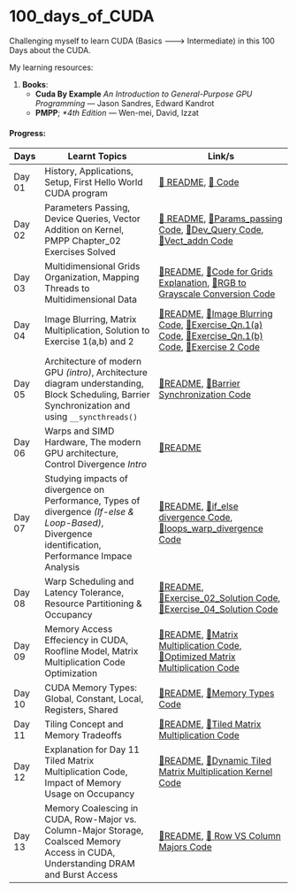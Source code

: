 # 100_days_of_CUDA
Challenging myself to learn CUDA (Basics ---> Intermediate) in this 100 Days about the CUDA. 

My learning resources: 
1. **Books**:
    - **Cuda By Example** _An Introduction to General-Purpose GPU Programming_ — Jason Sandres, Edward Kandrot
    - **PMPP**; _*4th Edition_ — Wen-mei, David, Izzat
#### Progress: 

<div align="center">

| Days  | Learnt Topics | Link/s |
|-------|---------------|------|
| Day 01 | History, Applications, Setup, First Hello World CUDA program | [🔗 README](./Day_01/README.md), [🔗 Code](./Day_01/hello.cu) |
| Day 02 | Parameters Passing, Device Queries, Vector Addition on Kernel, PMPP Chapter_02 Exercises Solved| [🔗 README](./Day_02/README.md), [🔗Params_passing Code](./Day_02/params.cu), [🔗Dev_Query Code](./Day_02/dev_queries.cu), [🔗Vect_addn Code](./Day_02/vect_addn.cu)|
| Day 03 | Multidimensional Grids Organization, Mapping Threads to Multidimensional Data | [🔗README](./Day_03/README.md), [🔗Code for Grids Explanation](./Day_03/grids.cu), [🔗RGB to Grayscale Conversion Code](./Day_03/image_color_conv.cu) |
| Day 04 | Image Blurring, Matrix Multiplication, Solution to Exercise 1(a,b) and 2 | [🔗README](./Day_04/README.md), [🔗Image Blurring Code](./Day_04/image_blur.cu), [🔗Exercise_Qn.1(a) Code](./Day_04/Exercise_01_soln_a.cu), [🔗Exercise_Qn.1(b) Code](./Day_04/Exercise_01_soln_b.cu), [🔗Exercise 2 Code](./Day_04/Exercise_02_soln.cu)|
| Day 05 | Architecture of modern GPU _(intro)_, Architecture diagram understanding, Block Scheduling, Barrier Synchronization and using `__syncthreads()`| [🔗README](./Day_05/README.md), [🔗Barrier Synchronization Code](./Day_05/barrier_sync.cu) |
| Day 06 | Warps and SIMD Hardware, The modern GPU architecture, Control Divergence _Intro_ | [🔗README](./Day_06/README.md) | 
| Day 07 | Studying impacts of divergence on Performance, Types of divergence _(If-else & Loop-Based)_, Divergence identification, Performance Impace Analysis | [🔗README](./Day_07/README.md), [🔗if_else divergence Code](./Day_07/if-else_diverge.cu), [🔗loops_warp_divergence Code](./Day_07/loops_warp_divergence.cu) |
| Day 08 | Warp Scheduling and Latency Tolerance, Resource Partitioning & Occupancy | [🔗README](./Day_08/README.md), [🔗Exercise_02_Solution Code](./Day_08/Exercise_02.cu), [🔗Exercise_04_Solution Code](./Day_08/Exercise_04.cu) |
| Day 09 | Memory Access Effeciency in CUDA, Roofline Model, Matrix Multiplication Code Optimization | [🔗README](./Day_09/README.md), [🔗Matrix Multiplication Code](./Day_09/matrix_multiplication.cu), [🔗Optimized Matrix Multiplication Code](./Day_09/optimized_mat_mul.cu) |
| Day 10 | CUDA Memory Types: Global, Constant, Local, Registers, Shared | [🔗README](./Day_10/README.md), [🔗Memory Types Code](./Day_10/mem_types_in_action.cu) |
| Day 11 | Tiling Concept and Memory Tradeoffs | [🔗README](./Day_11/README.md), [🔗Tiled Matrix Multiplication Code](./Day_11/tiled_mat_mul.cu) |
| Day 12 | Explanation for Day 11 Tiled Matrix Multiplication Code, Impact of Memory Usage on Occupancy | [🔗README](./Day_12/README.md), [🔗Dynamic Tiled Matrix Multiplication Kernel Code](./Day_12/Day_12_updated_code.cu) |
| Day 13 | Memory Coalescing in CUDA, Row-Major vs. Column-Major Storage, Coalsced Memory Access in CUDA, Understanding DRAM and Burst Access | [🔗README](./Day_13/README.md), [🔗 Row VS Column Majors Code](./Day_13/row_vs_column_major.cu)|
</div>